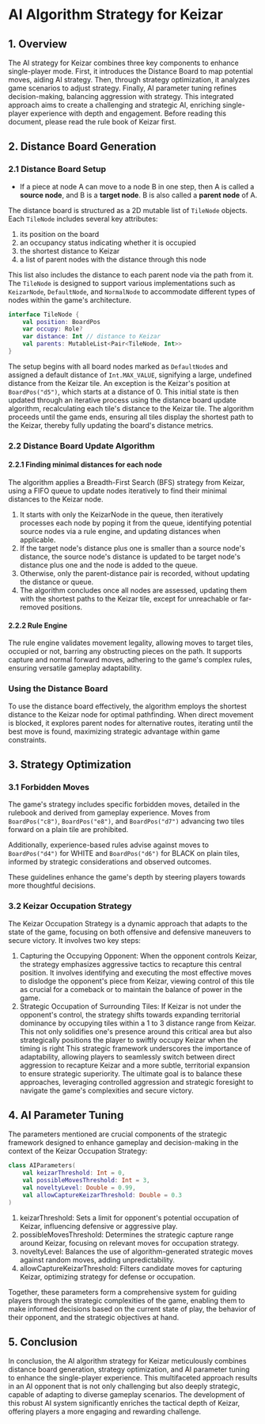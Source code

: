 # AI Algorithm Strategy for Keizar

## 1. Overview

The AI strategy for Keizar combines three key components to enhance single-player mode. First, it introduces the Distance Board to map potential moves, aiding AI strategy. Then, through strategy optimization, it analyzes game scenarios to adjust strategy. Finally, AI parameter tuning refines decision-making, balancing aggression with strategy. This integrated approach aims to create a challenging and strategic AI, enriching single-player experience with depth and engagement. Before reading this document, please read the rule book of Keizar first.

## 2. Distance Board Generation

### 2.1 Distance Board Setup
* If a piece at node A can move to a node B in one step, then A is called a **source node**, and B is a **target node**. B is also called a **parent node** of A.

The distance board is structured as a 2D mutable list of `TileNode` objects. Each `TileNode` includes several key attributes:
1. its position on the board
2. an occupancy status indicating whether it is occupied
3. the shortest distance to Keizar
4. a list of parent nodes with the distance through this node

This list also includes the distance to each parent node via the path from it. The `TileNode` is designed to support various implementations such as `KeizarNode`, `DefaultNode`, and `NormalNode` to accommodate different types of nodes within the game's architecture.

```kotlin
interface TileNode {
    val position: BoardPos
    var occupy: Role?
    var distance: Int // distance to Keizar
    val parents: MutableList<Pair<TileNode, Int>>
}
```

The setup begins with all board nodes marked as `DefaultNode`s and assigned a default distance of `Int.MAX_VALUE`, signifying a large, undefined distance from the Keizar tile. An exception is the Keizar's position at `BoardPos("d5")`, which starts at a distance of 0.
This initial state is then updated through an iterative process using the distance board update algorithm, recalculating each tile's distance to the Keizar tile. The algorithm proceeds until the game ends, ensuring all tiles display the shortest path to the Keizar, thereby fully updating the board's distance metrics.

### 2.2 Distance Board Update Algorithm

#### 2.2.1 Finding minimal distances for each node

The algorithm applies a Breadth-First Search (BFS) strategy from Keizar, using a FIFO queue to update nodes iteratively to find their minimal distances to the Keizar node.

1. It starts with only the KeizarNode in the queue, then iteratively processes each node by poping it from the queue, identifying potential source nodes via a rule engine, and updating distances when applicable.
2. If the target node's distance plus one is smaller than a source node's distance, the source node's distance is updated to be target node's distance plus one and the node is added to the queue.
3. Otherwise, only the parent-distance pair is recorded, without updating the distance or queue.
4. The algorithm concludes once all nodes are assessed, updating them with the shortest paths to the Keizar tile, except for unreachable or far-removed positions.

#### 2.2.2 Rule Engine

The rule engine validates movement legality, allowing moves to target tiles, occupied or not, barring any obstructing pieces on the path. It supports capture and normal forward moves, adhering to the game's complex rules, ensuring versatile gameplay adaptability.

### Using the Distance Board

To use the distance board effectively, the algorithm employs the shortest distance to the Keizar node for optimal pathfinding. When direct movement is blocked, it explores parent nodes for alternative routes, iterating until the best move is found, maximizing strategic advantage within game constraints.

## 3. Strategy Optimization

### 3.1 Forbidden Moves

The game's strategy includes specific forbidden moves, detailed in the rulebook and derived from gameplay experience. Moves from `BoardPos("c8")`, `BoardPos("e8")`, and `BoardPos("d7")` advancing two tiles forward on a plain tile are prohibited.

Additionally, experience-based rules advise against moves to `BoardPos("d4")` for WHITE and `BoardPos("d6")` for BLACK on plain tiles, informed by strategic considerations and observed outcomes.

These guidelines enhance the game's depth by steering players towards more thoughtful decisions.

### 3.2 Keizar Occupation Strategy

The Keizar Occupation Strategy is a dynamic approach that adapts to the state of the game, focusing on both offensive and defensive maneuvers to secure victory. It involves two key steps:
1. Capturing the Occupying Opponent: When the opponent controls Keizar, the strategy emphasizes aggressive tactics to recapture this central position. It involves identifying and executing the most effective moves to dislodge the opponent's piece from Keizar, viewing control of this tile as crucial for a comeback or to maintain the balance of power in the game.
2. Strategic Occupation of Surrounding Tiles: If Keizar is not under the opponent's control, the strategy shifts towards expanding territorial dominance by occupying tiles within a 1 to 3 distance range from Keizar. This not only solidifies one's presence around this critical area but also strategically positions the player to swiftly occupy Keizar when the timing is right
   This strategic framework underscores the importance of adaptability, allowing players to seamlessly switch between direct aggression to recapture Keizar and a more subtle, territorial expansion to ensure strategic superiority. The ultimate goal is to balance these approaches, leveraging controlled aggression and strategic foresight to navigate the game's complexities and secure victory.

## 4. AI Parameter Tuning
The parameters mentioned are crucial components of the strategic framework designed to enhance gameplay and decision-making in the context of the Keizar Occupation Strategy:

```kotlin
class AIParameters(
    val keizarThreshold: Int = 0,
    val possibleMovesThreshold: Int = 3,
    val noveltyLevel: Double = 0.99,
    val allowCaptureKeizarThreshold: Double = 0.3
)  
```
1. keizarThreshold: Sets a limit for opponent's potential occupation of Keizar, influencing defensive or aggressive play.
2. possibleMovesThreshold: Determines the strategic capture range around Keizar, focusing on relevant moves for occupation strategy.
3. noveltyLevel: Balances the use of algorithm-generated strategic moves against random moves, adding unpredictability.
4. allowCaptureKeizarThreshold: Filters candidate moves for capturing Keizar, optimizing strategy for defense or occupation.

Together, these parameters form a comprehensive system for guiding players through the strategic complexities of the game, enabling them to make informed decisions based on the current state of play, the behavior of their opponent, and the strategic objectives at hand.
## 5. Conclusion
In conclusion, the AI algorithm strategy for Keizar meticulously combines distance board generation, strategy optimization, and AI parameter tuning to enhance the single-player experience. This multifaceted approach results in an AI opponent that is not only challenging but also deeply strategic, capable of adapting to diverse gameplay scenarios. The development of this robust AI system significantly enriches the tactical depth of Keizar, offering players a more engaging and rewarding challenge.